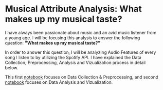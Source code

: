 # Musical Attribute Analysis: What makes up my musical taste?

I have always been passionate about music and an avid music listener from a young age. I will be focusing this analysis to answer the following question: **"What makes up my musical taste?"**

In order to answer this question, I will be analyzing Audio Features of every song I listen to by utilizing the Spotify API. I have explained the Data Collection, Preprocessing, Analysis and Vizualization process in detail below.

This first [notebook](https://github.com/sreegp/Musical-Attribute-Analysis/blob/master/Musical%20Attribute%20Analysis%20-%20Data%20Collection%20%26%20Preprocessing.ipynb) focuses on Data Collection & Preprocessing, and second [notebook](https://github.com/sreegp/Musical-Attribute-Analysis/blob/master/Musical%20Attribute%20Analysis%20-%20Data%20Analysis%20%26%20Visualization.ipynb) focuses on Data Analysis and Vizualization. 
